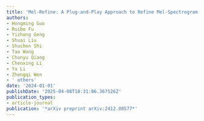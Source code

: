 ```yaml
---
title: 'Mel-Refine: A Plug-and-Play Approach to Refine Mel-Spectrogram in Audio Generation'
authors:
- Hongming Guo
- Ruibo Fu
- Yizhong Geng
- Shuai Liu
- Shuchen Shi
- Tao Wang
- Chunyu Qiang
- Chenxing Li
- Ya Li
- Zhengqi Wen
- ' others'
date: '2024-01-01'
publishDate: '2025-04-08T18:31:06.367526Z'
publication_types:
- article-journal
publication: '*arXiv preprint arXiv:2412.08577*'
---
```

